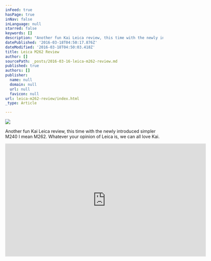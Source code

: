 ```yaml
---
inFeed: true
hasPage: true
inNav: false
inLanguage: null
starred: false
keywords: []
description: "Another fun Kai Leica review, this time with the newly introduced simpler M240 I mean M262. Whatever your opinion of Leica is, we can all love Kai.\_"
datePublished: '2016-03-18T04:50:17.876Z'
dateModified: '2016-03-18T04:50:03.418Z'
title: Leica M262 Review
author: []
sourcePath: _posts/2016-03-16-leica-m262-review.md
published: true
authors: []
publisher:
  name: null
  domain: null
  url: null
  favicon: null
url: leica-m262-review/index.html
_type: Article

---
```

![](https://the-grid-user-content.s3-us-west-2.amazonaws.com/33074726-5795-45c0-b9df-cacb8ad7a78b.jpg)

Another fun Kai Leica review, this time with the newly introduced simpler M240 I mean M262\. Whatever your opinion of Leica is, we can all love Kai. 

<iframe width="640" height="360" src="https://www.youtube.com/embed/hN7m8v3wmdU" frameborder="0" allowfullscreen="" style=""></iframe>